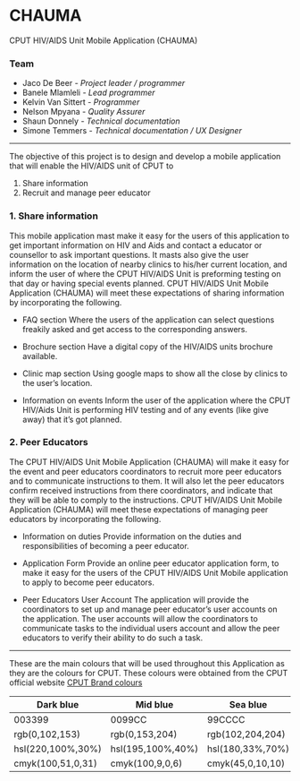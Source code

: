 # CHAUMA
CPUT HIV/AIDS Unit Mobile Application (CHAUMA)

<h3>Team</h3>
<ul>
<li>Jaco De Beer        <i>- Project leader / programmer</i></li>
<li>Banele Mlamleli     <i>- Lead programmer</i></li>
<li>Kelvin Van Sittert  <i>- Programmer</i></li>
<li>Nelson Mpyana       <i>- Quality Assurer</i></li>
<li>Shaun Donnely       <i>- Technical documentation</i></li>
<li>Simone Temmers      <i>- Technical documentation / UX Designer</i></li>
</ul>

<hr>

The objective of this project is to design and develop a mobile application that will enable the HIV/AIDS unit of CPUT to 
<ol>
  <li>Share information</i>
  <li>Recruit and manage peer educator</i>
</ol>

<h3>1. Share information</h3>
<p>This mobile application mast make it easy for the users of this application to get important information on HIV and Aids and contact a educator or counsellor to ask important questions.
It masts also give the user information on the location of nearby clinics to his/her current location, and inform the user of where the CPUT HIV/AIDS Unit is preforming testing on that day or having special events planned.
CPUT HIV/AIDS Unit Mobile Application (CHAUMA) will meet these expectations of sharing information by incorporating the following.</p>

- FAQ section
Where the users of the application can select questions freakily asked and get access to the corresponding answers.

- Brochure section
Have a digital copy of the HIV/AIDS units brochure available.

- Clinic map section
Using google maps to show all the close by clinics to the user’s location.

- Information on events
Inform the user of the application where the CPUT HIV/Aids Unit is performing HIV testing and of any events (like give away) that it’s got planned.

<h3>2. Peer Educators</h3>
<p>The CPUT HIV/AIDS Unit Mobile Application (CHAUMA) will make it easy for the event and peer educators coordinators to recruit more peer educators and to communicate instructions to them.
It will also let the peer educators confirm received instructions from there coordinators, and indicate that they will be able to comply to the instructions.
CPUT HIV/AIDS Unit Mobile Application (CHAUMA) will meet these expectations of managing peer educators by incorporating the following.</p>

- Information on duties
Provide information on the duties and responsibilities of becoming a peer educator.

- Application Form
Provide an online peer educator application form, to make it easy for the users of the CPUT HIV/AIDS Unit Mobile application to apply to become peer educators.

- Peer Educators User Account
The application will provide the coordinators to set up and manage peer educator’s user accounts on the application. 
The user accounts will allow the coordinators to communicate tasks to the individual users account and allow the peer educators to verify their ability to do such a task.

<hr>

<p>These are the main colours that will be used throughout this Application as they are the colours for CPUT. These colours were obtained from the CPUT official website <a href="http://www.cput.ac.za/about/brand/colour">CPUT Brand colours</a></p>

Dark blue | Mid blue | Sea blue 
------------ | ------------- | -------------
003399 | 0099CC | 99CCCC
rgb(0,102,153) | rgb(0,153,204) | rgb(102,204,204)
hsl(220,100%,30%) | hsl(195,100%,40%) | hsl(180,33%,70%)
cmyk(100,51,0,31) | cmyk(100,9,0,6) | cmyk(45,0,10,10)

